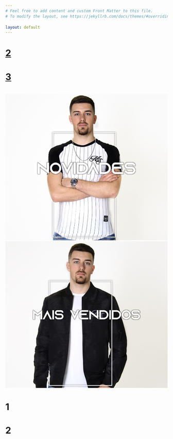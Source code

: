 ```yaml
---
# Feel free to add content and custom Front Matter to this file.
# To modify the layout, see https://jekyllrb.com/docs/themes/#overriding-theme-defaults

layout: default
---
```



<div class="wrapper">
  
  <div class="carousel">
    <div class="inner">
<a href="{{ site.url }}/tshirts" class="slide active">
      	<h1>2</h1>
      </a>
<a href="{{ site.url }}/camisas" class="slide">
        <h1>3</h1>
      </a>
    </div>
    <div class="arrow arrow-left"></div>
    <div class="arrow arrow-right"></div>
  </div>

</div>
<br>
<div class="wrapu">
<a href="{{ site.url }}/novo"><img class="banner2" src="/assets/images/novidade.jpg" alt="mens"></a><a href="{{ site.url }}/maisvendidos"><img class="banner3" src="/assets/images/maisvendidos.jpg" alt="mens"></a>
</div>

<div class="wrapper1">
  
  <div class="carousel1">
    <div class="inner">
      <div class="slide1 active">
        <h1>1</h1>
      </div>
      <div class="slide1">
        <h1>2</h1>
      </div>
    </div>
    <div class="arrow arrow-left"></div>
    <div class="arrow arrow-right"></div>
  </div>

</div>

